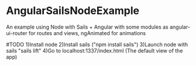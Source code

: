 # AngularSailsNodeExample
An example using Node with Sails + Angular with some modules as angular-ui-router for routes and views, ngAnimated for animations

#TODO
1)Install node
2)Install sails ("npm install sails")
3)Launch node with sails "sails lift"
4)Go to localhost:1337/index.html (The default view of the app)
